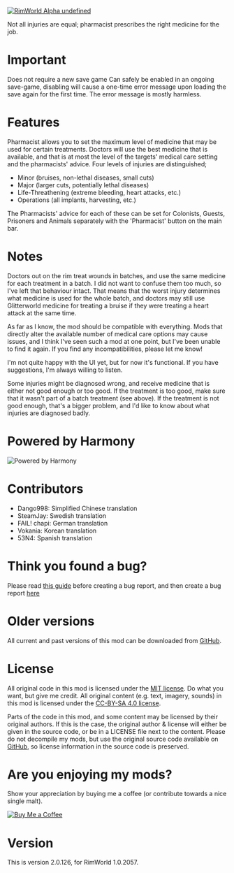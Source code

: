 [![RimWorld Alpha undefined](https://img.shields.io/badge/RimWorld-Alpha%20undefined-brightgreen.svg)](http://rimworldgame.com/)

Not all injuries are equal; pharmacist prescribes the right medicine for the job.

# Important
Does not require a new save game 
Can safely be enabled in an ongoing save-game, disabling will cause a one-time error message upon loading the save again for the first time. The error message is mostly harmless.

# Features
Pharmacist allows you to set the maximum level of medicine that may be used for certain treatments. Doctors will use the best medicine that is available, and that is at most the level of the targets' medical care setting and the pharmacists' advice. Four levels of injuries are distinguished;
 - Minor (bruises, non-lethal diseases, small cuts)
 - Major (larger cuts, potentially lethal diseases)
 - Life-Threathening (extreme bleeding, heart attacks, etc.)
 - Operations (all implants, harvesting, etc.)

The Pharmacists' advice for each of these can be set for Colonists, Guests, Prisoners and Animals separately with the 'Pharmacist' button on the main bar.

# Notes
Doctors out on the rim treat wounds in batches, and use the same medicine for each treatment in a batch. I did not want to confuse them too much, so I've left that behaviour intact. That means that the worst injury determines what medicine is used for the whole batch, and doctors may still use Glitterworld medicine for treating a bruise if they were treating a heart attack at the same time.

As far as I know, the mod should be compatible with everything. Mods that directly alter the available number of medical care options may cause issues, and I think I've seen such a mod at one point, but I've been unable to find it again. If you find any incompatibilities, please let me know!

I'm not quite happy with the UI yet, but for now it's functional. If you have suggestions, I'm always willing to listen. 

Some injuries might be diagnosed wrong, and receive medicine that is either not good enough or too good. If the treatment is too good, make sure that it wasn't part of a batch treatment (see above). If the treatment is not good enough, that's a bigger problem, and I'd like to know about what injuries are diagnosed badly.

# Powered by Harmony
![Powered by Harmony](https://camo.githubusercontent.com/074bf079275fa90809f51b74e9dd0deccc70328f/68747470733a2f2f7332342e706f7374696d672e6f72672f3538626c31727a33392f6c6f676f2e706e67)

# Contributors
 - Dango998:	Simplified Chinese translation
 - SteamJay:	Swedish translation
 - FAIL! chapi:	German translation
 - Vokania:	Korean translation
 - 53N4:	Spanish translation

# Think you found a bug? 
Please read [this guide](http://steamcommunity.com/sharedfiles/filedetails/?id=725234314) before creating a bug report,
 and then create a bug report [here](https://github.com/FluffierThanThou/Pharmacist/issues)

# Older versions
All current and past versions of this mod can be downloaded from [GitHub](https://github.com/FluffierThanThou/Pharmacist/releases).

# License
All original code in this mod is licensed under the [MIT license](https://opensource.org/licenses/MIT). Do what you want, but give me credit. 
All original content (e.g. text, imagery, sounds) in this mod is licensed under the [CC-BY-SA 4.0 license](http://creativecommons.org/licenses/by-sa/4.0/).

Parts of the code in this mod, and some content may be licensed by their original authors. If this is the case, the original author & license will either be given in the source code, or be in a LICENSE file next to the content. Please do not decompile my mods, but use the original source code available on [GitHub](https://github.com/FluffierThanThou/Pharmacist/), so license information in the source code is preserved.

# Are you enjoying my mods?
Show your appreciation by buying me a coffee (or contribute towards a nice single malt).

[![Buy Me a Coffee](http://i.imgur.com/EjWiUwx.gif)](https://ko-fi.com/fluffymods)

# Version
This is version 2.0.126, for RimWorld 1.0.2057.